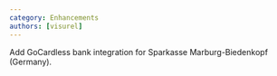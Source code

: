 ```yaml
---
category: Enhancements
authors: [visurel]
---
```


Add GoCardless bank integration for Sparkasse Marburg-Biedenkopf (Germany).
